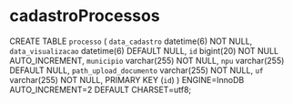# cadastroProcessos

CREATE TABLE `processo` (
  `data_cadastro` datetime(6) NOT NULL,
  `data_visualizacao` datetime(6) DEFAULT NULL,
  `id` bigint(20) NOT NULL AUTO_INCREMENT,
  `municipio` varchar(255) NOT NULL,
  `npu` varchar(255) DEFAULT NULL,
  `path_upload_documento` varchar(255) NOT NULL,
  `uf` varchar(255) NOT NULL,
  PRIMARY KEY (`id`)
) ENGINE=InnoDB AUTO_INCREMENT=2 DEFAULT CHARSET=utf8;